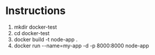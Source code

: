 # Instructions
1. mkdir docker-test
2. cd docker-test
3. docker build -t node-app .
4. docker run --name=my-app -d -p 8000:8000 node-app
